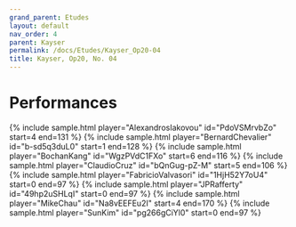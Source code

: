 ```yaml
---
grand_parent: Etudes
layout: default
nav_order: 4
parent: Kayser
permalink: /docs/Etudes/Kayser_Op20-04
title: Kayser, Op20, No. 04
---
```

# Performances
<div class="sample-container">
    {% include sample.html player="AlexandrosIakovou" id="PdoVSMrvbZo" start=4 end=131 %}
    {% include sample.html player="BernardChevalier" id="b-sd5q3duL0" start=1 end=128 %}
    {% include sample.html player="BochanKang" id="WgzPVdC1FXo" start=6 end=116 %}
    {% include sample.html player="ClaudioCruz" id="bQnGug-pZ-M" start=5 end=106 %}
    {% include sample.html player="FabricioValvasori" id="1HjH52Y7oU4" start=0 end=97 %}
    {% include sample.html player="JPRafferty" id="49hp2uSHLqI" start=0 end=97 %}
    {% include sample.html player="MikeChau" id="Na8vEEFEu2I" start=4 end=170 %}
    {% include sample.html player="SunKim" id="pg266gCiYl0" start=0 end=97 %}
</div>